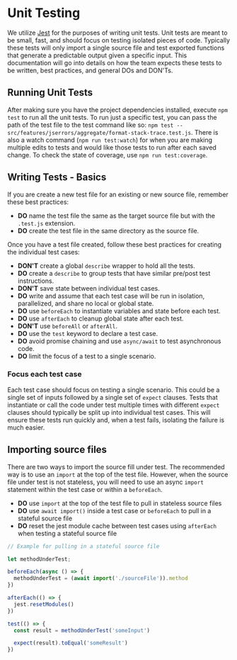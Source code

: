 # Unit Testing

We utilize [Jest](https://jestjs.io/docs/getting-started) for the purposes of writing unit tests. Unit tests are meant to be small, fast, and should focus on testing isolated pieces of code. Typically these tests will only import a single source file and test exported functions that generate a predictable output given a specific input. This documentation will go into details on how the team expects these tests to be written, best practices, and general DOs and DON'Ts.

## Running Unit Tests

After making sure you have the project dependencies installed, execute `npm test` to run all the unit tests. To run just a specific test, you can pass the path of the test file to the test command like so: `npm test -- src/features/jserrors/aggregate/format-stack-trace.test.js`. There is also a watch command (`npm run test:watch`) for when you are making multiple edits to tests and would like those tests to run after each saved change. To check the state of coverage, use `npm run test:coverage`.

## Writing Tests - Basics

If you are create a new test file for an existing or new source file, remember these best practices:

- **DO** name the test file the same as the target source file but with the `.test.js` extension.
- **DO** create the test file in the same directory as the source file.

Once you have a test file created, follow these best practices for creating the individual test cases:

- **DON'T** create a global `describe` wrapper to hold all the tests.
- **DO** create a `describe` to group tests that have similar pre/post test instructions.
- **DON'T** save state between individual test cases.
- **DO** write and assume that each test case will be run in isolation, parallelized, and share no local or global state.
- **DO** use `beforeEach` to instantiate variables and state before each test.
- **DO** use `afterEach` to cleanup global state after each test.
- **DON'T** use `beforeAll` or `afterAll`.
- **DO** use the `test` keyword to declare a test case.
- **DO** avoid promise chaining and use `async/await` to test asynchronous code.
- **DO** limit the focus of a test to a single scenario.

### Focus each test case

Each test case should focus on testing a single scenario. This could be a single set of inputs followed by a single set of `expect` clauses. Tests that instantiate or call the code under test multiple times with different `expect` clauses should typically be split up into individual test cases. This will ensure these tests run quickly and, when a test fails, isolating the failure is much easier.

## Importing source files

There are two ways to import the source fill under test. The recommended way is to use an `import` at the top of the test file. However, when the source file under test is not stateless, you will need to use an async `import` statement within the test case or within a `beforeEach`.

- **DO** use `import` at the top of the test file to pull in stateless source files
- **DO** use `await import()` inside a test case or `beforeEach` to pull in a stateful source file
- **DO** reset the jest module cache between test cases using `afterEach` when testing a stateful source file

```js
// Example for pulling in a stateful source file

let methodUnderTest;

beforeEach(async () => {
  methodUnderTest = (await import('./sourceFile')).method
})

afterEach(() => {
  jest.resetModules()
})

test(() => {
  const result = methodUnderTest('someInput')

  expect(result).toEqual('someResult')
})
```

